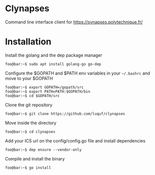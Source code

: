 # Clynapses

Command line interface client for https://synapses.polytechnique.fr/

# Installation

Install the golang and the dep package manager  
```console
foo@bar:~$ sudo apt install golang-go go-dep  
```

Configure the $GOPATH and $PATH env variables in your `~/.bashrc` and move to your $GOPATH  
```console
foo@bar:~$ export GOPATH=/gopath/src
foo@bar:~$ export PATH=PATH:$GOPATH/bin
foo@bar:~$ cd $GOPATH/src
```

Clone the git repository
```console
foo@bar:~$ git clone https://github.com/luquf/clynapses  
```

Move inside the directory  
```console
foo@bar:~$ cd clynapses
```

Add your ICS url on the config/config.go file and install dependencies  
```console
foo@bar:~$ dep ensure --vendor-only   
```

Compile and install the binary  
```console
foo@bar:~$ go install  
```
